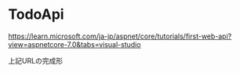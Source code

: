 # TodoApi

https://learn.microsoft.com/ja-jp/aspnet/core/tutorials/first-web-api?view=aspnetcore-7.0&tabs=visual-studio

上記URLの完成形

